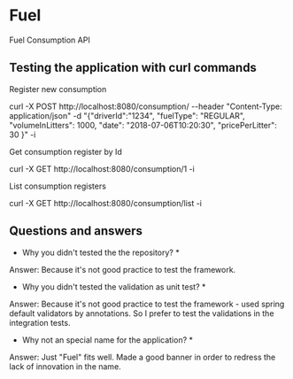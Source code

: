 # Fuel
Fuel Consumption API

## Testing the application with curl commands

Register new consumption

curl -X POST http://localhost:8080/consumption/ --header "Content-Type: application/json" -d "{\"driverId\":\"1234\", \"fuelType\": \"REGULAR\", \"volumeInLitters\": 1000, \"date\": \"2018-07-06T10:20:30\", \"pricePerLitter\": 30 }" -i

Get consumption register by Id

curl -X GET http://localhost:8080/consumption/1 -i

List consumption registers

curl -X GET http://localhost:8080/consumption/list -i

## Questions and answers

* Why you didn't tested the the repository? *

Answer: Because it's not good practice to test the framework.

* Why you didn't tested the validation as unit test? *

Answer: Because it's not good practice to test the framework - used spring default validators by annotations. So I prefer to test the validations in the integration tests.

* Why not an special name for the application? *

Answer: Just "Fuel" fits well. Made a good banner in order to redress the lack of innovation in the name.


